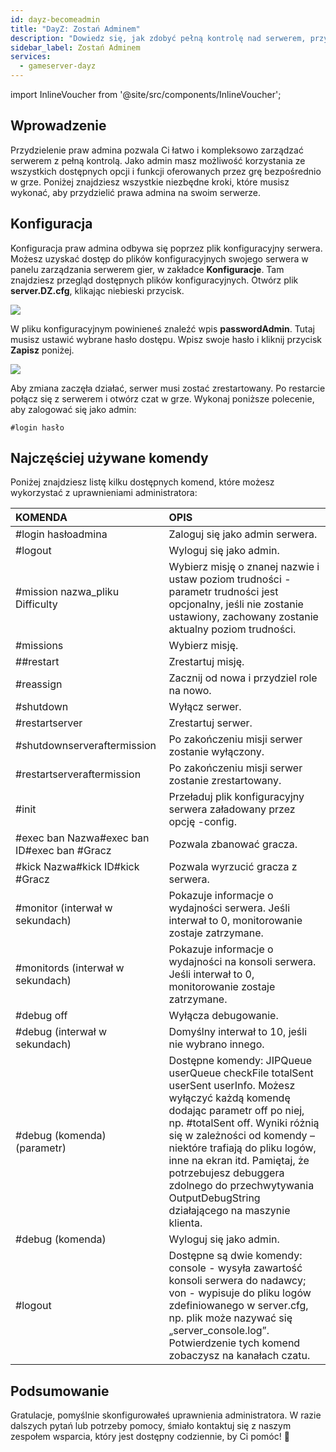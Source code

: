 ```yaml
---
id: dayz-becomeadmin
title: "DayZ: Zostań Adminem"
description: "Dowiedz się, jak zdobyć pełną kontrolę nad serwerem, przydzielając prawa admina i efektywnie zarządzając opcjami gry → Sprawdź teraz"
sidebar_label: Zostań Adminem
services:
  - gameserver-dayz
---
```


import InlineVoucher from '@site/src/components/InlineVoucher';

## Wprowadzenie
Przydzielenie praw admina pozwala Ci łatwo i kompleksowo zarządzać serwerem z pełną kontrolą. Jako admin masz możliwość korzystania ze wszystkich dostępnych opcji i funkcji oferowanych przez grę bezpośrednio w grze. Poniżej znajdziesz wszystkie niezbędne kroki, które musisz wykonać, aby przydzielić prawa admina na swoim serwerze.  
<InlineVoucher />

## Konfiguracja

Konfiguracja praw admina odbywa się poprzez plik konfiguracyjny serwera. Możesz uzyskać dostęp do plików konfiguracyjnych swojego serwera w panelu zarządzania serwerem gier, w zakładce **Konfiguracje**. Tam znajdziesz przegląd dostępnych plików konfiguracyjnych. Otwórz plik **server.DZ.cfg**, klikając niebieski przycisk.

![](https://screensaver01.zap-hosting.com/index.php/s/n6FSdPnYxxWp4Po/preview)

W pliku konfiguracyjnym powinieneś znaleźć wpis **passwordAdmin**. Tutaj musisz ustawić wybrane hasło dostępu. Wpisz swoje hasło i kliknij przycisk **Zapisz** poniżej.

![](https://screensaver01.zap-hosting.com/index.php/s/H3ndjqRYBPXRgRK/preview)

Aby zmiana zaczęła działać, serwer musi zostać zrestartowany. Po restarcie połącz się z serwerem i otwórz czat w grze. Wykonaj poniższe polecenie, aby zalogować się jako admin:

```
#login hasło
```



## Najczęściej używane komendy

Poniżej znajdziesz listę kilku dostępnych komend, które możesz wykorzystać z uprawnieniami administratora:

| KOMENDA                                    | OPIS                                                        |
| :----------------------------------------- | :----------------------------------------------------------- |
| #login hasłoadmina                         | Zaloguj się jako admin serwera.                             |
| #logout                                    | Wyloguj się jako admin.                                     |
| #mission nazwa_pliku Difficulty            | Wybierz misję o znanej nazwie i ustaw poziom trudności - parametr trudności jest opcjonalny, jeśli nie zostanie ustawiony, zachowany zostanie aktualny poziom trudności. |
| #missions                                  | Wybierz misję.                                              |
| ##restart                                  | Zrestartuj misję.                                           |
| #reassign                                  | Zacznij od nowa i przydziel role na nowo.                  |
| #shutdown                                  | Wyłącz serwer.                                              |
| #restartserver                             | Zrestartuj serwer.                                          |
| #shutdownserveraftermission                | Po zakończeniu misji serwer zostanie wyłączony.            |
| #restartserveraftermission                 | Po zakończeniu misji serwer zostanie zrestartowany.        |
| #init                                      | Przeładuj plik konfiguracyjny serwera załadowany przez opcję -config. |
| #exec ban Nazwa#exec ban ID#exec ban #Gracz | Pozwala zbanować gracza.                                    |
| #kick Nazwa#kick ID#kick #Gracz            | Pozwala wyrzucić gracza z serwera.                          |
| #monitor (interwał w sekundach)             | Pokazuje informacje o wydajności serwera. Jeśli interwał to 0, monitorowanie zostaje zatrzymane. |
| #monitords (interwał w sekundach)           | Pokazuje informacje o wydajności na konsoli serwera. Jeśli interwał to 0, monitorowanie zostaje zatrzymane. |
| #debug off                                 | Wyłącza debugowanie.                                        |
| #debug (interwał w sekundach)               | Domyślny interwał to 10, jeśli nie wybrano innego.          |
| #debug (komenda) (parametr)                 | Dostępne komendy: JIPQueue userQueue checkFile totalSent userSent userInfo. Możesz wyłączyć każdą komendę dodając parametr off po niej, np. #totalSent off. Wyniki różnią się w zależności od komendy – niektóre trafiają do pliku logów, inne na ekran itd. Pamiętaj, że potrzebujesz debuggera zdolnego do przechwytywania OutputDebugString działającego na maszynie klienta. |
| #debug (komenda)                           | Wyloguj się jako admin.                                     |
| #logout                                    | Dostępne są dwie komendy: console - wysyła zawartość konsoli serwera do nadawcy; von - wypisuje do pliku logów zdefiniowanego w server.cfg, np. plik może nazywać się „server_console.log”. Potwierdzenie tych komend zobaczysz na kanałach czatu. |


## Podsumowanie

Gratulacje, pomyślnie skonfigurowałeś uprawnienia administratora. W razie dalszych pytań lub potrzeby pomocy, śmiało kontaktuj się z naszym zespołem wsparcia, który jest dostępny codziennie, by Ci pomóc! 🙂

<InlineVoucher />